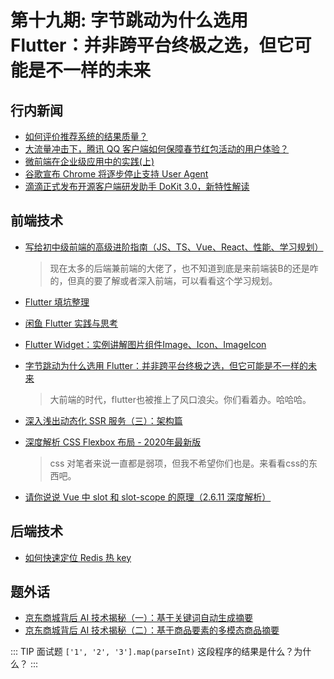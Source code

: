 # 第十九期: 字节跳动为什么选用 Flutter：并非跨平台终极之选，但它可能是不一样的未来

## 行内新闻

- [如何评价推荐系统的结果质量？](https://www.infoq.cn/article/WaPfCFkkVVT2B1Fihx6h)
- [大流量冲击下，腾讯 QQ 客户端如何保障春节红包活动的用户体验？](https://www.infoq.cn/article/MqmSt94il2voQXrMtHel)
- [微前端在企业级应用中的实践(上)](https://juejin.im/post/5e8b094a6fb9a03c300f8b25)
- [谷歌宣布 Chrome 将逐步停止支持 User Agent](https://www.infoq.cn/article/A3flGDTKpszgHKRQoQMQ)
- [滴滴正式发布开源客户端研发助手 DoKit 3.0，新特性解读](https://www.infoq.cn/article/DEl9M1mL97g5rJYrwyms)

## 前端技术

- [写给初中级前端的高级进阶指南（JS、TS、Vue、React、性能、学习规划）](https://juejin.im/post/5e7c08bde51d455c4c66ddad)
    > 现在太多的后端兼前端的大佬了，也不知道到底是来前端装B的还是咋的，但真的要了解或者深入前端，可以看看这个学习规划。

- [Flutter 填坑整理](https://juejin.im/post/5e706c586fb9a07c8076d2e5)
- [闲鱼 Flutter 实践与思考](https://www.infoq.cn/article/K47pKcYU0LgTolqP7RzJ)
- [Flutter Widget：实例讲解图片组件Image、Icon、ImageIcon](https://juejin.im/entry/5e8bc6aae51d4546f630845d)
- [字节跳动为什么选用 Flutter：并非跨平台终极之选，但它可能是不一样的未来](https://www.infoq.cn/article/cCVAwFPb2F5QgkHgKiZO)
    > 大前端的时代，flutter也被推上了风口浪尖。你们看着办。哈哈哈。

- [深入浅出动态化 SSR 服务（三）：架构篇](https://www.infoq.cn/article/KJab9cOuUpGANMPWJ40f)

- [深度解析 CSS Flexbox 布局 - 2020年最新版](https://juejin.im/post/5e8ae27df265da47f144a8db)
    > css 对笔者来说一直都是弱项，但我不希望你们也是。来看看css的东西吧。

- [请你说说 Vue 中 slot 和 slot-scope 的原理（2.6.11 深度解析）](https://juejin.im/post/5e89f867f265da47dd3982f8)

## 后端技术

- [如何快速定位 Redis 热 key](https://www.infoq.cn/article/3L3zAQ4H8xpNoM2glSyi)

## 题外话

- [京东商城背后 AI 技术揭秘（一）：基于关键词自动生成摘要](https://www.infoq.cn/article/9eiOpgYu69tRvAkBiUhO)
- [京东商城背后 AI 技术揭秘（二）：基于商品要素的多模态商品摘要](https://www.infoq.cn/article/WiEUHYwyqFsYJIgLUed5)  

::: TIP 面试题
```['1', '2', '3'].map(parseInt)```
这段程序的结果是什么？为什么？
:::
